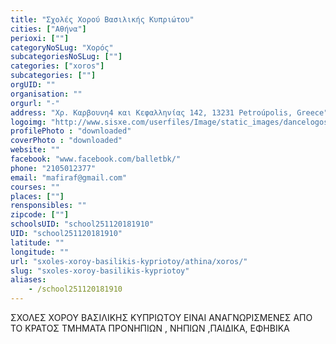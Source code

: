 ```yaml
---
title: "Σχολές Χορού Βασιλικής Κυπριώτου"
cities: ["Αθήνα"]
perioxi: [""]
categoryNoSLug: "Χορός"
subcategoriesNoSLug: [""]
categories: ["xoros"]
subcategories: [""]
orgUID: ""
organisation: ""
orgurl: "-"
address: "Χρ. Καρβουνη4 και Κεφαλληνίας 142, 13231 Petroúpolis, Greece"
logoimg: "http://www.sisxe.com/userfiles/Image/static_images/dancelogos/gianna_helioti(1).jpg"
profilePhoto : "downloaded"
coverPhoto : "downloaded"
website: ""
facebook: "www.facebook.com/balletbk/"
phone: "2105012377"
email: "mafiraf@gmail.com"
courses: ""
places: [""]
rensponsibles: ""
zipcode: [""]
schoolsUID: "school251120181910"
UID: "school251120181910"
latitude: ""
longitude: ""
url: "sxoles-xoroy-basilikis-kypriotoy/athina/xoros/"
slug: "sxoles-xoroy-basilikis-kypriotoy"
aliases:
    - /school251120181910
---
```



ΣΧΟΛΕΣ ΧΟΡΟΥ ΒΑΣΙΛΙΚΗΣ ΚΥΠΡΙΩΤΟΥ ΕΙΝΑΙ ΑΝΑΓΝΩΡΙΣΜΕΝΕΣ ΑΠΟ ΤΟ ΚΡΑΤΟΣ TMHMATA ΠΡΟΝΗΠΙΩΝ , ΝΗΠΙΩΝ ,ΠΑΙΔΙΚΑ, ΕΦΗΒΙΚΑ

